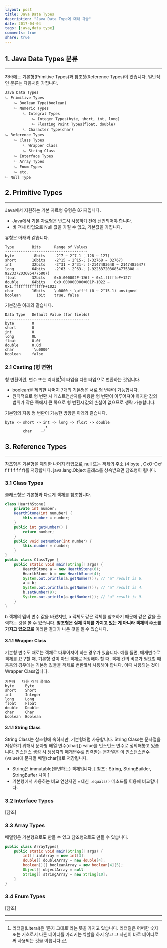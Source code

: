 ```yaml
---
layout: post
title: Java Data Types
description: "Java Data Type에 대해 기술"
date: 2017-04-04
tags: [java,data type]
comments: true
share: true
---
```

## 1. Java Data Types 분류
---
자바에는 기본형(Primitive Types)과 참조형(Reference Types)이 있습니다. 일반적인 분류는 다음처럼 가집니다.
```
Java Data Types
ㄴ Primitive Types
    ㄴ Boolean Type(boolean)
    ㄴ Numeric Types
        ㄴ Integral Types
            ㄴ Integer Types(byte, short, int, long)
            ㄴ Floating Point Types(float, double)
        ㄴ Character Type(char)
ㄴ Reference Types
    ㄴ Class Types
        ㄴ Wrapper Class
        ㄴ String Class
    ㄴ Interface Types
    ㄴ Array Types
    ㄴ Enum Types
    ㄴ etc.
ㄴ Null Type
```

## 2. Primitive Types
---
Java에서 지원하는 기본 자료형 유형은 8가지입니다. 
- Java에서 기본 자료형은 반드시 사용하기 전에 선언되어야 합니다.
- 비 객체 타입으로 Null 값을 가질 수 없고, 기본값을 가집니다.


유형은 아래와 같습니다.
```
Type        Bits      Range of Values
-------------------------------------
byte         8bits    -2^7 ~ 2^7-1 (-128 ~ 127)
short       16bits    -2^15 ~ 2^15-1 (-32768 ~ 32767)
int         32bits    -2^31 ~ 2^31-1 (-2147483648 ~ 2147483647)
long        64bits    -2^63 ~ 2^63-1 (-9223372036854775808 ~ 9223372036854775807)
float       32bits    0x0.000002P-126f ~ 0x1.fffffeP+127f
double      64bits    0x0.0000000000001P-1022 ~ 0x1.fffffffffffffP+1023
char        16bits    \u0000 ~ \uffff (0 ~ 2^15-1) unsigned
boolean       1bit    true, false
```
기본값은 아래와 같습니다.
```
Data Type   Default Value (for fields)
--------------------------------------
byte        0
short       0
int         0
long        0L
float       0.0f
double      0.0d
char        '\u0000'
boolean     false
```
### 2.1 Casting (형 변환)
형 변환이란, 변수 또는 리터럴[^Literal]의 타입을 다른 타입으로 변환하는 것입니다.

- boolean을 제외한 나머지 7개의 기본형은 서로 형 변환이 가능합니다.
- 원칙적으로 형 변환 시 캐스트연산자를 이용한 형 변환이 이루어져야 하지만 값의 범위가 작은 쪽에서 큰 쪽으로 형 변환시 값의 손실이 없으므로 생략 가능합니다.

기본형의 자동 형 변환이 가능한 방향은 아래와 같습니다.
```
byte -> short -> int -> long -> float -> double
                  ↑
        char    ─┘
```
## 3. Reference Types
---
참조형은 기본형을 제외한 나머지 타입으로, null 또는 객체의 주소 (4 byte , OxO-Oxf f f f f f f f)를 저장합니다. java.lang.Object 클래스를 상속받으면 참조형이 됩니다.

### 3.1 Class Types
클래스형은 기본형과 다르게 객체를 참조합니다. 
```java
class HearthStone{
    private int number;
    HearthStone(int numuber) {
        this.number = number;
    }
    public int getNumber() {
        return number;
    }
    public void setNumber(int number) {
        this.number = number;
    }
}
public class ClassType {
    public static void main(String[] args) {
        HearthStone a = new HearthStone(6);
        HearthStone b = new HearthStone(4);
        System.out.println(a.getNumber()); // "a" result is 6.
        a = b;
        System.out.println(a.getNumber()); // "a" result is 4.
        b.setNumber(9);
        System.out.println(a.getNumber()); // "a" result is 9.
    }
}
```
b 객체의 멤버 변수 값을 바꿨지만, a 객체도 같은 객체를 참조하기 때문에 같은 값을 출력하는 것을 볼 수 있습니다. **참조형은 실제 객체를 가지고 있는 게 아니라 객체의 주소를 가지고 있으므로** 이러한 결과가 나온 것을 알 수 있습니다.

#### 3.1.1 Wrapper Class
기본형 변수도 때로는 객체로 다루어져야 하는 경우가 있습니다. 예를 들면, 매개변수로 객체를 요구할 때, 기본형 값이 아닌 객체로 저장해야 할 때, 객체 간의 비교가 필요할 때 등등의 경우에는 기본형 값들을 객체로 변환해서 사용해야 합니다. 이때 사용되는 것이 Wrapper Class입니다.

```
기본형   대응 래퍼 클래스
byte     Byte
short    Short
int      Integer
long     Long
float    Float
double   Double
char     Char
boolean  Boolean
```

#### 3.1.1 String Class
String Class는 참조형에 속하지만, 기본형처럼 사용합니다. String Class는 문자열을 저장하기 위해서 문자형 배열 변수(char[]) value를 인스턴스 변수로 정의해놓고 있습니다. 인스턴스 생성 시 생성자의 매개변수로 입력받는 문자열은 이 인스턴스변수(value)에 문자열 배열(char[])로 저장됩니다.

- String은 immutable(불변하는) 객체입니다. [ 참조 : String, StringBuilder, StringBuffer 차이 ] 
- 기본형에서 사용하는 비교 연산자인 `=` 대신 `.equals()` 메소드를 이용해 비교합니다. 

### 3.2 Interface Types
[참조]
### 3.3 Array Types
배열형은 기본형으로도 만들 수 있고 참조형으로도 만들 수 있습니다.

```java
public class ArrayTypes{
    public static void main(String[] args) {
        int[] intArray = new int[3];
        double[] doubleArray = new double[4];
        boolean[][] booleanArray = new boolean[4][5];
        Object[] objectArray = null;
        String[] stringArray = new String[10];
    }
}
```
### 3.4 Enum Types
[참조]

---
 [^Literal]: 리터럴(Literal)은 '문자 그대로'라는 뜻을 가지고 있습니다. 리터럴은 어떠한 숫자 또는 기호로서 다른 데이터를 가리키는 역할을 하지 않고 그 자신이 바로 데이터로써 사용되는 것을 이릅니다.